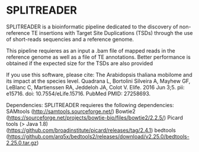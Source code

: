# SPLITREADER

SPLITREADER is a bioinformatic pipeline dedicated to the discovery of non-reference TE insertions with Target Site Duplications (TSDs) through the use of short-reads sequencies and a reference genome.

This pipeline requieres as an input a .bam file of mapped reads in the reference genome as well as a file of TE annotations. Better performance is obtained if the expected size for the TSDs are also provided

If you use this software, please cite:
The Arabidopsis thaliana mobilome and its impact at the species level. Quadrana L, Bortolini Silveira A, Mayhew GF, LeBlanc C, Martienssen RA, Jeddeloh JA, Colot V. 
Elife. 2016 Jun 3;5. pii: e15716. doi: 10.7554/eLife.15716. PubMed PMID: 27258693.


Dependencies:
SPLITREADER requieres the following dependencies:
SAMtools (http://samtools.sourceforge.net/)
Bowtie2 (https://sourceforge.net/projects/bowtie-bio/files/bowtie2/2.2.5/)
Picard tools (> Java 1.8) (https://github.com/broadinstitute/picard/releases/tag/2.4.1)
bedtools (https://github.com/arq5x/bedtools2/releases/download/v2.25.0/bedtools-2.25.0.tar.gz)
